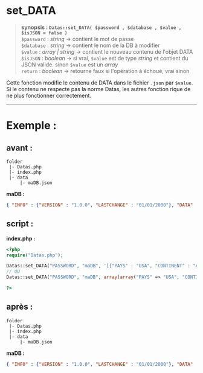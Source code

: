 # set_DATA

> **synopsis : `Datas::set_DATA( $password , $database , $value , $isJSON = false )`**  
> `$password` : *string* -> contient le mot de passe  
> `$database` : *string* -> contient le nom de la DB à modifier  
> `$value` : *array | string* -> contient le nouveau contenu de l'objet DATA  
> `$isJSON` : *boolean* -> si vrai, `$value` est de type *string* et contient du JSON valide. sinon `$value` est un *array*  
> `return` : *boolean* -> retourne faux si l'opération à échoué, vrai sinon  

Cette fonction modifie le contenu de DATA dans le fichier `.json` par `$value`. Si le contenu ne respecte pas la norme Datas, les autres fonction rique de ne plus fonctionner correctement.

---

# Exemple : 

## avant :

```
folder
 |- Datas.php
 |- index.php
 |- data
     |- maDB.json
```
**maDB :**  

```JSON
{ "INFO" : {"VERSION" : "1.0.0", "LASTCHANGE" : "01/01/2000"}, "DATA" : [{"PAYS" : "FRANCE", "CONTINENT" : "EUROPE"}]}
```

## script :

**index.php :**  

```php
<?php
require("Datas.php");

Datas::set_DATA("PASSWORD", "maDB", '[{"PAYS" : "USA", "CONTINENT" : "AMERIQUE"}]', true);
// OU
Datas::set_DATA("PASSWORD", "maDB", array(array("PAYS" => "USA", "CONTINENT" => "AMERIQUE")));

?>
```

## après :

```
folder
 |- Datas.php
 |- index.php
 |- data
     |- maDB.json
```

**maDB :**  

```JSON
{ "INFO" : {"VERSION" : "1.0.0", "LASTCHANGE" : "01/01/2000"}, "DATA" : [{"PAYS" : "USA", "CONTINENT" : "AMERIQUE"}]}
```